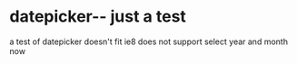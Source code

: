 # datepicker-- just a test
a test of datepicker  doesn't fit ie8
does not support select year and month now
